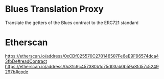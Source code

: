 # Blues Translation Proxy
Translate the getters of the Blues contract to the ERC721 standard

# Etherscan
https://etherscan.io/address/0xCDf025570C270146507Fe6eE9F96574dca43fbDe#readContract
https://etherscan.io/address/0x31c9c457380b1c75d03ab0b59a8fd57c5249297b#code
